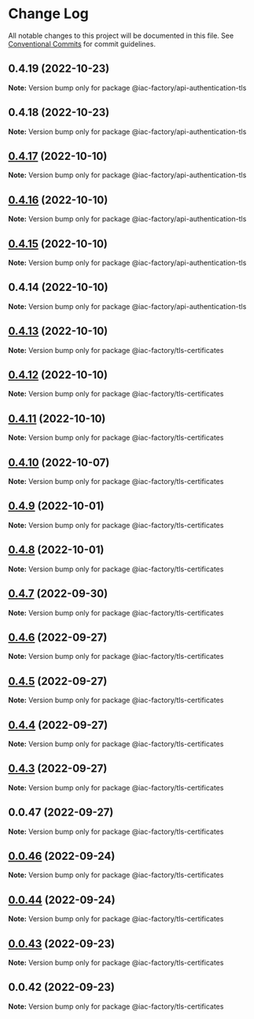 # Change Log

All notable changes to this project will be documented in this file.
See [Conventional Commits](https://conventionalcommits.org) for commit guidelines.

## 0.4.19 (2022-10-23)

**Note:** Version bump only for package @iac-factory/api-authentication-tls





## 0.4.18 (2022-10-23)

**Note:** Version bump only for package @iac-factory/api-authentication-tls





## [0.4.17](https://github.com/iac-factory/aws-node-utilities/compare/@iac-factory/api-authentication-tls@0.4.16...@iac-factory/api-authentication-tls@0.4.17) (2022-10-10)

**Note:** Version bump only for package @iac-factory/api-authentication-tls





## [0.4.16](https://github.com/iac-factory/aws-node-utilities/compare/@iac-factory/api-authentication-tls@0.4.15...@iac-factory/api-authentication-tls@0.4.16) (2022-10-10)

**Note:** Version bump only for package @iac-factory/api-authentication-tls





## [0.4.15](https://github.com/iac-factory/aws-node-utilities/compare/@iac-factory/api-authentication-tls@0.4.14...@iac-factory/api-authentication-tls@0.4.15) (2022-10-10)

**Note:** Version bump only for package @iac-factory/api-authentication-tls





## 0.4.14 (2022-10-10)

**Note:** Version bump only for package @iac-factory/api-authentication-tls





## [0.4.13](https://github.com/iac-factory/aws-node-utilities/compare/@iac-factory/tls-certificates@0.4.12...@iac-factory/tls-certificates@0.4.13) (2022-10-10)

**Note:** Version bump only for package @iac-factory/tls-certificates





## [0.4.12](https://github.com/iac-factory/aws-node-utilities/compare/@iac-factory/tls-certificates@0.4.11...@iac-factory/tls-certificates@0.4.12) (2022-10-10)

**Note:** Version bump only for package @iac-factory/tls-certificates





## [0.4.11](https://github.com/iac-factory/aws-node-utilities/compare/@iac-factory/tls-certificates@0.4.10...@iac-factory/tls-certificates@0.4.11) (2022-10-10)

**Note:** Version bump only for package @iac-factory/tls-certificates





## [0.4.10](https://github.com/iac-factory/aws-node-utilities/compare/@iac-factory/tls-certificates@0.4.9...@iac-factory/tls-certificates@0.4.10) (2022-10-07)

**Note:** Version bump only for package @iac-factory/tls-certificates





## [0.4.9](https://github.com/iac-factory/aws-node-utilities/compare/@iac-factory/tls-certificates@0.4.8...@iac-factory/tls-certificates@0.4.9) (2022-10-01)

**Note:** Version bump only for package @iac-factory/tls-certificates





## [0.4.8](https://github.com/iac-factory/aws-node-utilities/compare/@iac-factory/tls-certificates@0.4.7...@iac-factory/tls-certificates@0.4.8) (2022-10-01)

**Note:** Version bump only for package @iac-factory/tls-certificates





## [0.4.7](https://github.com/iac-factory/aws-node-utilities/compare/@iac-factory/tls-certificates@0.4.6...@iac-factory/tls-certificates@0.4.7) (2022-09-30)

**Note:** Version bump only for package @iac-factory/tls-certificates





## [0.4.6](https://github.com/iac-factory/aws-node-utilities/compare/@iac-factory/tls-certificates@0.4.5...@iac-factory/tls-certificates@0.4.6) (2022-09-27)

**Note:** Version bump only for package @iac-factory/tls-certificates





## [0.4.5](https://github.com/iac-factory/aws-node-utilities/compare/@iac-factory/tls-certificates@0.4.4...@iac-factory/tls-certificates@0.4.5) (2022-09-27)

**Note:** Version bump only for package @iac-factory/tls-certificates





## [0.4.4](https://github.com/iac-factory/aws-node-utilities/compare/@iac-factory/tls-certificates@0.0.47...@iac-factory/tls-certificates@0.4.4) (2022-09-27)

**Note:** Version bump only for package @iac-factory/tls-certificates





## [0.4.3](https://github.com/iac-factory/aws-node-utilities/compare/@iac-factory/tls-certificates@0.0.47...@iac-factory/tls-certificates@0.4.3) (2022-09-27)

**Note:** Version bump only for package @iac-factory/tls-certificates





## 0.0.47 (2022-09-27)

**Note:** Version bump only for package @iac-factory/tls-certificates





## [0.0.46](git@github.com:iac-factory/aws-node-utilities.git/compare/v0.0.44...v0.0.46) (2022-09-24)

**Note:** Version bump only for package @iac-factory/tls-certificates





## [0.0.44](git@github.com:iac-factory/aws-node-utilities.git/compare/v0.0.43...v0.0.44) (2022-09-24)

**Note:** Version bump only for package @iac-factory/tls-certificates





## [0.0.43](git@github.com:iac-factory/aws-node-utilities.git/compare/v0.0.42...v0.0.43) (2022-09-23)

**Note:** Version bump only for package @iac-factory/tls-certificates





## 0.0.42 (2022-09-23)

**Note:** Version bump only for package @iac-factory/tls-certificates
